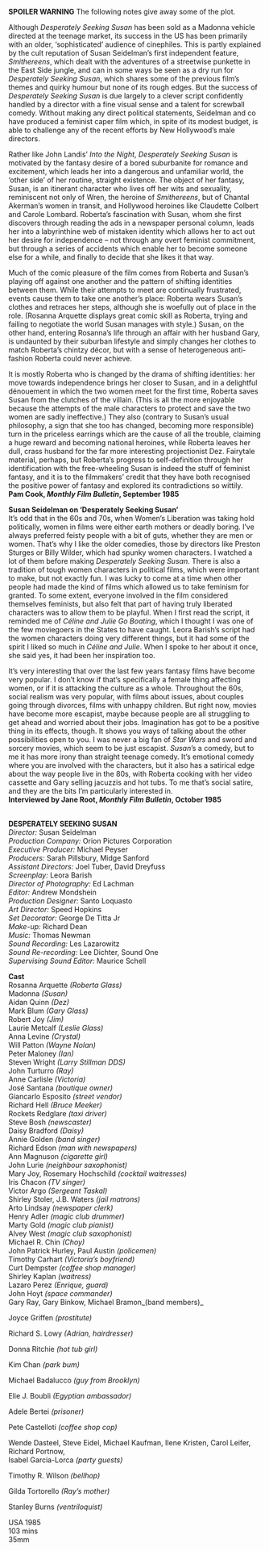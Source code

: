 
**SPOILER WARNING** The following notes give away some of the plot.

Although _Desperately Seeking Susan_ has been sold as a Madonna vehicle directed at the teenage market, its success in the US has been primarily with an older, ‘sophisticated’ audience of cinephiles. This is partly explained by the cult reputation of Susan Seidelman’s first independent feature, _Smithereens_, which dealt with the adventures of a streetwise punkette in the East Side jungle, and can in some ways be seen as a dry run for _Desperately Seeking Susan_, which shares some of the previous film’s themes and quirky humour but none of its rough edges. But the success of _Desperately Seeking Susan_ is due largely to a clever script confidently handled by a director with a fine visual sense and a talent for screwball comedy. Without making any direct political statements, Seidelman and co have produced a feminist caper film which, in spite of its modest budget, is able to challenge any of the recent efforts by New Hollywood’s male directors.

Rather like John Landis’ _Into the Night_, _Desperately Seeking Susan_ is motivated by the fantasy desire of a bored suburbanite for romance and excitement, which leads her into a dangerous and unfamiliar world, the ‘other side’ of her routine, straight existence. The object of her fantasy, Susan, is an itinerant character who lives off her wits and sexuality, reminiscent not only of Wren, the heroine of _Smithereens_, but of Chantal Akerman’s women in transit, and Hollywood heroines like Claudette Colbert and Carole Lombard. Roberta’s fascination with Susan, whom she first discovers through reading the ads in a newspaper personal column, leads her into a labyrinthine web of mistaken identity which allows her to act out her desire for independence – not through any overt feminist commitment, but through a series of accidents which enable her to become someone else for a while, and finally to decide that she likes it that way.

Much of the comic pleasure of the film comes from Roberta and Susan’s playing off against one another and the pattern of shifting identities between them. While their attempts to meet are continually frustrated, events cause them to take one another’s place: Roberta wears Susan’s clothes and retraces her steps, although she is woefully out of place in the role. (Rosanna Arquette displays great comic skill as Roberta, trying and failing to negotiate the world Susan manages with style.) Susan, on the other hand, entering Rosanna’s life through an affair with her husband Gary, is undaunted by their suburban lifestyle and simply changes her clothes to match Roberta’s chintzy décor, but with a sense of heterogeneous anti-fashion Roberta could never achieve.

It is mostly Roberta who is changed by the drama of shifting identities: her move towards independence brings her closer to Susan, and in a delightful dénouement in which the two women meet for the first time, Roberta saves Susan from the clutches of the villain. (This is all the more enjoyable because the attempts of the male characters to protect and save the two women are sadly ineffective.) They also (contrary to Susan’s usual philosophy, a sign that she too has changed, becoming more responsible) turn in the priceless earrings which are the cause of all the trouble, claiming a huge reward and becoming national heroines, while Roberta leaves her dull, crass husband for the far more interesting projectionist Dez. Fairytale material, perhaps, but Roberta’s progress to self-definition through her identification with the free-wheeling Susan is indeed the stuff of feminist fantasy, and it is to the filmmakers’ credit that they have both recognised the positive power of fantasy and explored its contradictions so wittily.  
**Pam Cook, _Monthly Film Bulletin_, September 1985**

**Susan Seidelman on ‘Desperately Seeking Susan’**  
It’s odd that in the 60s and 70s, when Women’s Liberation was taking hold politically, women in films were either earth mothers or deadly boring. I’ve always preferred feisty people with a bit of guts, whether they are men or women. That’s why I like the older comedies, those by directors like Preston Sturges or Billy Wilder, which had spunky women characters. I watched a lot of them before making _Desperately Seeking Susan_. There is also a tradition of tough women characters in political films, which were important to make, but not exactly fun. I was lucky to come at a time when other people had made the kind of films which allowed us to take feminism for granted. To some extent, everyone involved in the film considered themselves feminists, but also felt that part of having truly liberated characters was to allow them to be playful. When I first read the script, it reminded me of _Céline and Julie Go Boating_, which I thought I was one of the few moviegoers in the States to have caught. Leora Barish’s script had the women characters doing very different things, but it had some of the spirit I liked so much in _Céline and Julie_. When I spoke to her about it once, she said yes, it had been her inspiration too.

It’s very interesting that over the last few years fantasy films have become very popular. I don’t know if that’s specifically a female thing affecting women, or if it is attacking the culture as a whole. Throughout the 60s, social realism was very popular, with films about issues, about couples going through divorces, films with unhappy children. But right now, movies have become more escapist, maybe because people are all struggling to get ahead and worried about their jobs. Imagination has got to be a positive thing in its effects, though. It shows you ways of talking about the other possibilities open to you. I was never a big fan of _Star Wars_ and sword and sorcery movies, which seem to be just escapist. _Susan_’s a comedy, but to me it has more irony than straight teenage comedy. It’s emotional comedy where you are involved with the characters, but it also has a satirical edge about the way people live in the 80s, with Roberta cooking with her video cassette and Gary selling jacuzzis and  hot tubs. To me that’s social satire, and they are the bits I’m particularly interested in.  
**Interviewed by Jane Root, _Monthly Film Bulletin_, October 1985**
<br><br>

**DESPERATELY SEEKING SUSAN**<br>
_Director:_ Susan Seidelman<br>
_Production Company:_ Orion Pictures Corporation<br>
_Executive Producer:_ Michael Peyser<br>
_Producers:_ Sarah Pillsbury, Midge Sanford<br>
_Assistant Directors:_ Joel Tuber, David Dreyfuss<br>
_Screenplay:_ Leora Barish<br>
_Director of Photography:_ Ed Lachman<br>
_Editor:_ Andrew Mondshein<br>
_Production Designer:_ Santo Loquasto<br>
_Art Director:_ Speed Hopkins<br>
_Set Decorator:_ George De Titta Jr<br>
_Make-up:_ Richard Dean<br>
_Music:_ Thomas Newman<br>
_Sound Recording:_ Les Lazarowitz<br>
_Sound Re-recording:_ Lee Dichter, Sound One<br>
_Supervising Sound Editor:_ Maurice Schell

**Cast**<br>
Rosanna Arquette _(Roberta Glass)_<br>
Madonna _(Susan)_<br>
Aidan Quinn _(Dez)_<br>
Mark Blum _(Gary Glass)_<br>
Robert Joy _(Jim)_<br>
Laurie Metcalf _(Leslie Glass)_<br>
Anna Levine _(Crystal)_<br>
Will Patton _(Wayne Nolan)_<br>
Peter Maloney _(Ian)_<br>
Steven Wright _(Larry Stillman DDS)_<br>
John Turturro _(Ray)_<br>
Anne Carlisle _(Victoria)_<br>
José Santana _(boutique owner)_<br>
Giancarlo Esposito _(street vendor)_<br>
Richard Hell _(Bruce Meeker)_<br>
Rockets Redglare _(taxi driver)_<br>
Steve Bosh _(newscaster)_<br>
Daisy Bradford _(Daisy)_<br>
Annie Golden _(band singer)_<br>
Richard Edson _(man with newspapers)_<br>
Ann Magnuson _(cigarette girl)_<br>
John Lurie _(neighbour saxophonist)_<br>
Mary Joy, Rosemary Hochschild  _(cocktail waitresses)_<br>
Iris Chacon _(TV singer)_<br>
Victor Argo _(Sergeant Taskal)_<br>
Shirley Stoler, J.B. Waters _(jail matrons)_<br>
Arto Lindsay _(newspaper clerk)_<br>
Henry Adler _(magic club drummer)_<br>
Marty Gold _(magic club pianist)_<br>
Alvey West _(magic club saxophonist)_<br>
Michael R. Chin _(Choy)_<br>
John Patrick Hurley, Paul Austin _(policemen)_<br>
Timothy Carhart _(Victoria’s boyfriend)_<br>
Curt Dempster _(coffee shop manager)_<br>
Shirley Kaplan _(waitress)_<br>
Lazaro Perez _(Enrique, guard)_<br>
John Hoyt _(space commander)_<br>
Gary Ray, Gary Binkow, Michael Bramon_(band members)_<br>

Joyce Griffen _(prostitute)_<br>

Richard S. Lowy _(Adrian, hairdresser)_<br>

Donna Ritchie _(hot tub girl)_<br>

Kim Chan _(park bum)_<br>

Michael Badalucco _(guy from Brooklyn)_<br>

Elie J. Boubli _(Egyptian ambassador)_<br>

Adele Bertei _(prisoner)_<br>

Pete Castelloti _(coffee shop cop)_<br>

Wende Dasteel, Steve Eidel, Michael Kaufman, Ilene Kristen, Carol Leifer, Richard Portnow,  
Isabel Garcia-Lorca _(party guests)_<br>

Timothy R. Wilson _(bellhop)_<br>

Gilda Tortorello _(Ray’s mother)_<br>

Stanley Burns _(ventriloquist)_<br>

USA 1985<br>
103 mins<br>
35mm<br>
<br><br>
<!--stackedit_data:
eyJoaXN0b3J5IjpbLTc4MjYwMzM4Nl19
-->
